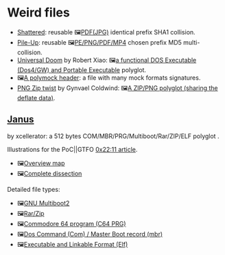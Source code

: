 # Weird files

- [Shattered](https://shattered.io/): reusable 🖼️[PDF(JPG)](shattered.pdf) identical prefix SHA1 collision.
- [Pile-Up](https://github.com/angea/pocorgtfo#0x19): reusable 🖼️[PE/PNG/PDF/MP4](pileup.pdf) chosen prefix MD5 multi-collision.
- [Universal Doom](https://github.com/nneonneo/universal-doom) by Robert Xiao: 🖼️<a href="unidoom.png">a functional DOS Executable (Dos4/GW) and Portable Executable</a> polyglot.
- 🖼️<a href="polymock.png">A polymock header</a>: a file with many mock formats signatures.
- [PNG Zip twist](https://github.com/gynvael/random-stuff/tree/master/png-zip-twist) by Gynvael Coldwind: 🖼️<a href="zippng.png">A ZIP/PNG polyglot (sharing the deflate data)</a>.

## [Janus](https://github.com/xcellerator/janus)

by xcellerator: a 512 bytes COM/MBR/PRG/Multiboot/Rar/ZIP/ELF polyglot <!--([`b2d03260....4ee3adef`](https://www.virustotal.com/gui/file/b2d03260b2e2303e1ea264bce3f82dd57f05c51bfeaebb02a5e485434ee3adef))-->.

Illustrations for the PoC||GTFO [0x22:11 article](https://github.com/angea/pocorgtfo#0x22).

- 🖼️[Overview map](janus-map.png)
- 🖼️[Complete dissection](janus-complete.pdf)

Detailed file types:
- 🖼️[GNU Multiboot2](janus-gmb.pdf)
- 🖼️[Rar/Zip](janus-archives.pdf)
- 🖼️[Commodore 64 program (C64 PRG)](janus-prg.pdf)
- 🖼️[Dos Command (Com) / Master Boot record (mbr)](janus-commbr.pdf)
- 🖼️[Executable and Linkable Format (Elf)](janus-elf.pdf)

<!-- pandoc -s -f gfm -t html README.md -o README.html -->
